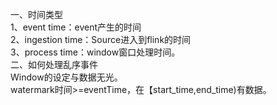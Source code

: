 一、时间类型  
1、event time：event产生的时间  
2、ingestion time：Source进入到flink的时间  
3、process time：window窗口处理时间。  
二、如何处理乱序事件  
Window的设定与数据无光。  
watermark时间>=eventTime，在【start_time,end_time)有数据。